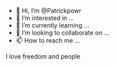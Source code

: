 - 👋 Hi, I’m @Patrickpowr
- 👀 I’m interested in ...
- 🌱 I’m currently learning ...
- 💞️ I’m looking to collaborate on ...
- 📫 How to reach me ...

<!---
Patrickpowr/Patrickpowr is a ✨ special ✨ repository because its `README.md` (this file) appears on your GitHub profile.
You can click the Preview link to take a look at your changes.
--->I love freedom and people
